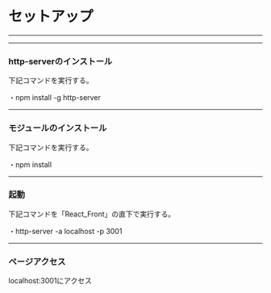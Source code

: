 # セットアップ

*****
*****

### http-serverのインストール
下記コマンドを実行する。

・npm install -g http-server

*****
### モジュールのインストール
下記コマンドを実行する。

・npm install

*****
### 起動
下記コマンドを「React_Front」の直下で実行する。

・http-server -a localhost -p 3001

*****
### ページアクセス
localhost:3001にアクセス
